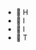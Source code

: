- 👋 H
- 👀 I
- 🌱 I
- 💞️ T

<!---
klcollier/klcollier is a ✨ special ✨ repository because its `README.md` (this file) appears on your GitHub profile.
You can click the Preview link to take a look at your changes.
--->
